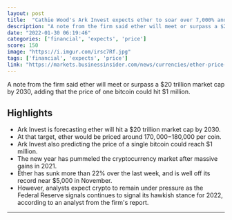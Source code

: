 ```yaml
---
layout: post
title:  "Cathie Wood's Ark Invest expects ether to soar over 7,000% and hit a $20 trillion market cap by 2030"
description: "A note from the firm said ether will meet or surpass a $20 trillion market cap by 2030, adding that the price of one bitcoin could hit $1 million."
date: "2022-01-30 06:19:46"
categories: ['financial', 'expects', 'price']
score: 150
image: "https://i.imgur.com/irsc7Rf.jpg"
tags: ['financial', 'expects', 'price']
link: "https://markets.businessinsider.com/news/currencies/ether-price-prediction-ark-invest-cathie-wood-bitcoin-crypto-2022-1"
---
```


A note from the firm said ether will meet or surpass a $20 trillion market cap by 2030, adding that the price of one bitcoin could hit $1 million.

## Highlights

- Ark Invest is forecasting ether will hit a $20 trillion market cap by 2030.
- At that target, ether would be priced around $170,000-$180,000 per coin.
- Ark Invest also predicting the price of a single bitcoin could reach $1 million.
- The new year has pummeled the cryptocurrency market after massive gains in 2021.
- Ether has sunk more than 22% over the last week, and is well off its record near $5,000 in November.
- However, analysts expect crypto to remain under pressure as the Federal Reserve signals continues to signal its hawkish stance for 2022, according to an analyst from the firm's report.

---

